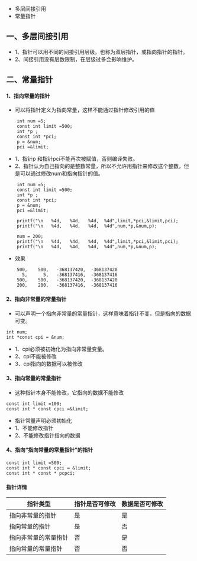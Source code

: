 * 多层间接引用
* 常量指针

## 一、多层间接引用
* 1、指针可以用不同的间接引用层级。也称为双层指针，或指向指针的指针。
* 2、间接引用没有层数限制，在层级过多会影响维护。


## 二、常量指针

#### 1、指向常量的指针
* 可以将指针定义为指向常量，这样不能通过指针修改引用的值

```
    int num =5;
    const int limit =500;
    int *p ;
    const int *pci;
    p = &num;
    pci =&limit;
```
* 1、指针p 和指针pci不能再次被赋值，否则编译失败。
* 2、指针认为自己指向的是整数常量，所以不允许用指针来修改这个整数，但是可以通过修改num和指向指针的值。

```
    int num =5;
    const int limit =500;
    int *p ;
    const int *pci;
    p = &num;
    pci =&limit;

    printf("\n   %4d,   %4d,   %4d,  %4d",limit,*pci,&limit,pci);
    printf("\n   %4d,   %4d,   %4d,  %4d",num,*p,&num,p);
    
    num = 200;
    printf("\n   %4d,   %4d,   %4d,  %4d",limit,*pci,&limit,pci);
    printf("\n   %4d,   %4d,   %4d,  %4d",num,*p,&num,p);
```
* 效果
```
    500,    500,   -368137420,  -368137420
      5,      5,   -368137416,  -368137416
    500,    500,   -368137420,  -368137420
    200,    200,   -368137416,  -368137416
```

#### 2、指向非常量的常量指针
* 可以声明一个指向非常量的常量指针，这样意味着指针不变，但是指向的数据可变。
```
int num;
int *const cpi = &num;
```
* 1、cpi必须被初始化为指向非常量变量。
* 2、cpi不能被修改
* 3、cpi指向的数据可以被修改

#### 3、指向常量的常量指针
* 这种指针本身不能修改，它指向的数据不能修改
```
const int limit =100;
const int * const cpci =&limit;
```
* 指针常量声明必须初始化
* 1、不能修改指针
* 2、不能修改指针指向的数据

#### 4、指向“指向常量的常量指针”的指针
```
const int limit =500;
const int * const cpci = &limit;
const int * const * pcpci;
```


#### 指针详情

指针类型 | 指针是否可修改| 数据是否可修改
---|---|---
指向非常量的指针 | 是| 是
指向常量的指针 | 是| 否
指向非常量的常量指针 | 否| 是
指向常量的常量指针 | 否| 否


